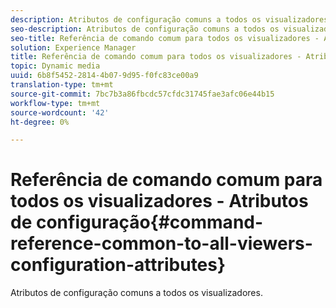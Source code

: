 ```yaml
---
description: Atributos de configuração comuns a todos os visualizadores.
seo-description: Atributos de configuração comuns a todos os visualizadores.
seo-title: Referência de comando comum para todos os visualizadores - Atributos de configuração
solution: Experience Manager
title: Referência de comando comum para todos os visualizadores - Atributos de configuração
topic: Dynamic media
uuid: 6b8f5452-2814-4b07-9d95-f0fc83ce00a9
translation-type: tm+mt
source-git-commit: 7bc7b3a86fbcdc57cfdc31745fae3afc06e44b15
workflow-type: tm+mt
source-wordcount: '42'
ht-degree: 0%

---
```



# Referência de comando comum para todos os visualizadores - Atributos de configuração{#command-reference-common-to-all-viewers-configuration-attributes}

Atributos de configuração comuns a todos os visualizadores.

